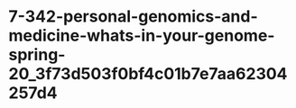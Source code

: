 # 7-342-personal-genomics-and-medicine-whats-in-your-genome-spring-20_3f73d503f0bf4c01b7e7aa62304257d4